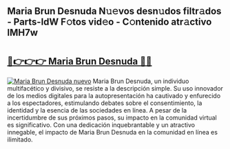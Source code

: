 ## Maria Brun Desnuda N𝚞𝚎vos desn𝚞dos filtr𝚊dos - Parts-IdW F𝚘tos vid𝚎o - C𝚘ntenido atr𝚊ctivo lMH7w

# <h2><a href="http://mb0jyf5.tromn.icu/?c=Maria+Brun+Desnuda">🔗👉👉👉 Maria Brun Desnuda 🔗🔗</a></h2>

[![Maria Brun Desnuda nuevo](https://i.imgur.com/pEAQMta.gif)](http://mb0jyf5.tromn.icu/?c=Maria+Brun+Desnuda)
Maria Brun Desnuda, un individuo multifacético y divisivo, se resiste a la descripción simple. Su uso innovador de los medios digitales para la autopresentación ha cautivado y enfurecido a los espectadores, estimulando debates sobre el consentimiento, la identidad y la esencia de las sociedades en línea. A pesar de la incertidumbre de sus próximos pasos, su impacto en la comunidad virtual es significativo. Con una dedicación inquebrantable y un atractivo innegable, el impacto de Maria Brun Desnuda en la comunidad en línea es ilimitado.
